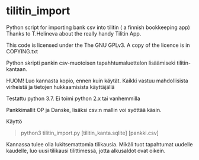# tilitin_import

Python script for importing bank csv into tilitin ( a finnish bookkeeping app)
Thanks to T.Helineva about the really handy Tilitin App.

This code is licensed under the The GNU GPLv3. A copy of the licence is in COPYING.txt  


Python skripti pankin csv-muotoisen tapahhtumaluettelon lisäämiseki tilitin-kantaan.

HUOM!
Luo kannasta kopio, ennen kuin käytät. Kaikki vastuu mahdollisista virheistä ja tietojen hukkaamisista käyttäjällä

Testattu python 3.7. Ei toimi python 2.x tai vanhemmilla

Pankkimallit OP ja Danske, lisäksi csv:n mallin voi syöttää käsin.


Käyttö
>python3 tilitin_import.py [tilitin_kanta.sqlite] [pankki.csv]

Kannassa tulee olla lukitsemattomia tilikausia. 
Mikäli tuot tapahtumat uudelle kaudelle, luo uusi tilikausi tilittimessä, jotta alkusaldot ovat oikein.

